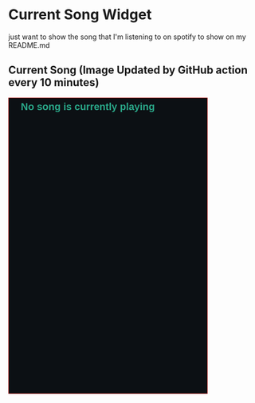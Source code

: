 # Current Song Widget
just want to show the song that I'm listening to on spotify to show on my README.md

## Current Song (Image Updated by GitHub action every 10 minutes)
![](songs-pictures/image597.png)

